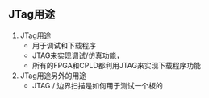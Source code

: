 ## JTag用途

1. JTag用途
   + 用于调试和下载程序
   + JTAG来实现调试/仿真功能，
   + 所有的FPGA和CPLD都利用JTAG来实现下载程序功能
2. JTag用途另外的用途
   + JTAG / 边界扫描是如何用于测试一个板的

